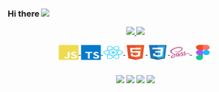 ### Hi there <img src="https://raw.githubusercontent.com/kaueMarques/kaueMarques/master/hi.gif" width="30px">

<!-- 
<a href="https://www.behance.net/gallery/87602523/Chill-Mario" target="_blank">
  <img src="https://mir-s3-cdn-cf.behance.net/project_modules/fs/22b22287602523.5dbd29081561d.gif"/>
</a>

<p align="right">Gif credit: <a href="https://www.behance.net/gallery/87602523/Chill-Mario" target="_blank">Pixel Jeff</a></p>
<br><br>
-->

<div align="center">
  <a href="https://github.com/lucianakyoko">
  <img height="180em" src="https://github-readme-stats.vercel.app/api?username=lucianakyoko&show_icons=true&theme=dracula&include_all_commits=true&count_private=true"/>
  <img height="180em" src="https://github-readme-stats.vercel.app/api/top-langs/?username=lucianakyoko&layout=compact&langs_count=7&theme=dracula"/>
</div>
  
<div style="display: inline_block" align="center"><br>
  <img align="center" alt="JavaScript icon" height="30" width="40" src="https://raw.githubusercontent.com/devicons/devicon/master/icons/javascript/javascript-plain.svg">
  <img align="center" alt="TypeScript icon" height="30" width="40" src="https://raw.githubusercontent.com/devicons/devicon/master/icons/typescript/typescript-plain.svg">
  <img align="center" alt="React icon" height="30" width="40" src="https://raw.githubusercontent.com/devicons/devicon/master/icons/react/react-original.svg">
  <img align="center" alt="HTML icon" height="30" width="40" src="https://raw.githubusercontent.com/devicons/devicon/master/icons/html5/html5-original.svg">
  <img align="center" alt="CSS icon" height="30" width="40" src="https://raw.githubusercontent.com/devicons/devicon/master/icons/css3/css3-original.svg">
  <img align="center" alt="Sass icon" height="30" width="40" src="https://raw.githubusercontent.com/devicons/devicon/master/icons/sass/sass-original.svg">
  <img align="center" alt="Figma icon" height="30" width="40" src="https://raw.githubusercontent.com/devicons/devicon/master/icons/figma/figma-original.svg">
</div>

  ##
<div align="center"> 
  <a href="www.linkedin.com/in/lucianakyoko" target="_blank"><img src="https://img.shields.io/badge/LinkedIn-0077B5?style=for-the-badge&logo=linkedin&logoColor=white target="_blank"></a>
  <a href="https://instagram.com/lukyoko.jpg" target="_blank"><img src="https://img.shields.io/badge/-Instagram-%23E4405F?style=for-the-badge&logo=instagram&logoColor=white" target="_blank"></a>
 	<a href="https://pt.stackoverflow.com/users/213097/luciana-kyoko" target="_blank"><img src="https://img.shields.io/badge/Stack_Overflow-FE7A16?style=for-the-badge&logo=stack-overflow&logoColor=white" target="_blank"></a>
 <a href="https://lucianakyoko.netlify.app" target="_blank"><img src="https://img.shields.io/website-up-down-green-red/http/monip.org.svg" target="_blank"></a> 
 </div>
    
<!--  ##
 ![Snake animation](https://github.com/lucianakyoko/lucianakyoko/blob/output/github-contribution-grid-snake.svg)  -->
